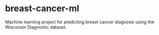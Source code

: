 # breast-cancer-ml
Machine learning project for predicting breast cancer diagnosis using the Wisconsin Diagnostic dataset.
